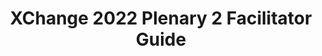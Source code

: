 ---
title: XChange 2022 Plenary 2 Facilitator Guide
redirect_to: https://docs.google.com/document/d/1p3dHwso60MmNdT3iLZwtwj_4VX_DkjANxv34_DXJU_M/edit?usp=sharing
redirect_from: 
  - /XC22xPlenary2FaciGuide
  - /xc22xplenary2faciguide
---